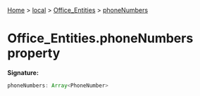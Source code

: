 [Home](./index) &gt; [local](local.md) &gt; [Office\_Entities](local.office_entities.md) &gt; [phoneNumbers](local.office_entities.phonenumbers.md)

# Office\_Entities.phoneNumbers property


**Signature:**
```javascript
phoneNumbers: Array<PhoneNumber>
```
